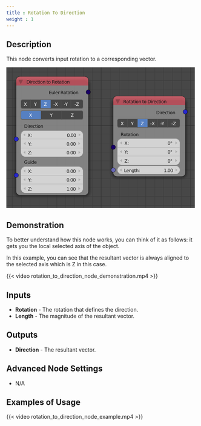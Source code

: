 ```yaml
---
title : Rotation To Direction
weight : 1
---
```


## Description

This node converts input rotation to a corresponding vector.

![image](rotation_to_direction_node.png)

## Demonstration

To better understand how this node works, you can think of it as
follows: it gets you the local selected axis of the object.

In this example, you can see that the resultant vector is always aligned
to the selected axis which is Z in this case.

{{< video rotation_to_direction_node_demonstration.mp4 >}}

## Inputs

  - **Rotation** - The rotation that defines the direction.
  - **Length** - The magnitude of the resultant vector.

## Outputs

  - **Direction** - The resultant vector.

## Advanced Node Settings

  - N/A

## Examples of Usage

{{< video rotation_to_direction_node_example.mp4 >}}
